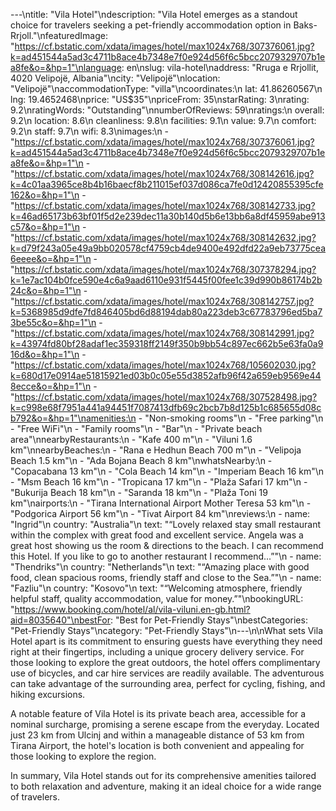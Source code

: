 ---\ntitle: "Vila Hotel"\ndescription: "Vila Hotel emerges as a standout choice for travelers seeking a pet-friendly accommodation option in Baks-Rrjoll."\nfeaturedImage: "https://cf.bstatic.com/xdata/images/hotel/max1024x768/307376061.jpg?k=ad451544a5ad3c4711b8ace4b7348e7f0e924d56f6c5bcc2079329707b1ea8fe&o=&hp=1"\nlanguage: en\nslug: vila-hotel\naddress: "Rruga e Rrjollit, 4020 Velipojë, Albania"\ncity: "Velipojë"\nlocation: "Velipojë"\naccommodationType: "villa"\ncoordinates:\n  lat: 41.86260567\n  lng: 19.4652468\nprice: "US$35"\npriceFrom: 35\nstarRating: 3\nrating: 9.2\nratingWords: "Outstanding"\nnumberOfReviews: 59\nratings:\n  overall: 9.2\n  location: 8.6\n  cleanliness: 9.8\n  facilities: 9.1\n  value: 9.7\n  comfort: 9.2\n  staff: 9.7\n  wifi: 8.3\nimages:\n  - "https://cf.bstatic.com/xdata/images/hotel/max1024x768/307376061.jpg?k=ad451544a5ad3c4711b8ace4b7348e7f0e924d56f6c5bcc2079329707b1ea8fe&o=&hp=1"\n  - "https://cf.bstatic.com/xdata/images/hotel/max1024x768/308142616.jpg?k=4c01aa3965ce8b4b16baecf8b211015ef037d086ca7fe0d12420855395cfe162&o=&hp=1"\n  - "https://cf.bstatic.com/xdata/images/hotel/max1024x768/308142733.jpg?k=46ad65173b63bf01f5d2e239dec11a30b140d5b6e13bb6a8df45959abe913c57&o=&hp=1"\n  - "https://cf.bstatic.com/xdata/images/hotel/max1024x768/308142632.jpg?k=d79f243a05e49a9bb020578cf4759cb4de9400e492dfd22a9eb73775cea6eeee&o=&hp=1"\n  - "https://cf.bstatic.com/xdata/images/hotel/max1024x768/307378294.jpg?k=1e7ac104b0fce590e4c6a9aad6110e931f5445f00fee1c39d990b86174b2b24c&o=&hp=1"\n  - "https://cf.bstatic.com/xdata/images/hotel/max1024x768/308142757.jpg?k=5368985d9dfe7fd846405bd6d88194dab80a223deb3c67783796ed5ba73be55c&o=&hp=1"\n  - "https://cf.bstatic.com/xdata/images/hotel/max1024x768/308142991.jpg?k=43974fd80bf28adaf1ec359318ff2149f350b9bb54c897ec662b5e63fa0a916d&o=&hp=1"\n  - "https://cf.bstatic.com/xdata/images/hotel/max1024x768/105602030.jpg?k=680d17e0914ae51815921ed03b0c05e55d3852afb96f42a659eb9569e448ecce&o=&hp=1"\n  - "https://cf.bstatic.com/xdata/images/hotel/max1024x768/307528498.jpg?k=c998e68f7951a441a94451f7087413dfb69c2bcb7b8d125b1c685655d08cb792&o=&hp=1"\namenities:\n  - "Non-smoking rooms"\n  - "Free parking"\n  - "Free WiFi"\n  - "Family rooms"\n  - "Bar"\n  - "Private beach area"\nnearbyRestaurants:\n  - "Kafe 400 m"\n  - "Viluni 1.6 km"\nnearbyBeaches:\n  - "Rana e Hedhun Beach 700 m"\n  - "Velipoja Beach 1.5 km"\n  - "Ada Bojana Beach 8 km"\nwhatsNearby:\n  - "Copacabana 13 km"\n  - "Cola Beach 14 km"\n  - "Imperiam Beach 16 km"\n  - "Msm Beach 16 km"\n  - "Tropicana 17 km"\n  - "Plaža Safari 17 km"\n  - "Bukurija Beach 18 km"\n  - "Saranda 18 km"\n  - "Plaža Toni 19 km"\nairports:\n  - "Tirana International Airport Mother Teresa 53 km"\n  - "Podgorica Airport 56 km"\n  - "Tivat Airport 84 km"\nreviews:\n  - name: "Ingrid"\n    country: "Australia"\n    text: "“Lovely relaxed stay small restaurant within the complex with great food and excellent service. Angela was a great host showing us the room & directions to the beach. I can recommend this Hotel. If you like to go to another restaurant I recommend...”"\n  - name: "Thendriks"\n    country: "Netherlands"\n    text: "“Amazing place with good food, clean spacious rooms, friendly staff and close to the Sea.”"\n  - name: "Fazliu"\n    country: "Kosovo"\n    text: "“Welcoming atmosphere, friendly helpful staff, quality accommodation, value for money.”"\nbookingURL: "https://www.booking.com/hotel/al/vila-viluni.en-gb.html?aid=8035640"\nbestFor: "Best for Pet-Friendly Stays"\nbestCategories: "Pet-Friendly Stays"\ncategory: "Pet-Friendly Stays"\n---\n\nWhat sets Vila Hotel apart is its commitment to ensuring guests have everything they need right at their fingertips, including a unique grocery delivery service. For those looking to explore the great outdoors, the hotel offers complimentary use of bicycles, and car hire services are readily available. The adventurous can take advantage of the surrounding area, perfect for cycling, fishing, and hiking excursions.

A notable feature of Vila Hotel is its private beach area, accessible for a nominal surcharge, promising a serene escape from the everyday. Located just 23 km from Ulcinj and within a manageable distance of 53 km from Tirana Airport, the hotel's location is both convenient and appealing for those looking to explore the region.

In summary, Vila Hotel stands out for its comprehensive amenities tailored to both relaxation and adventure, making it an ideal choice for a wide range of travelers.
